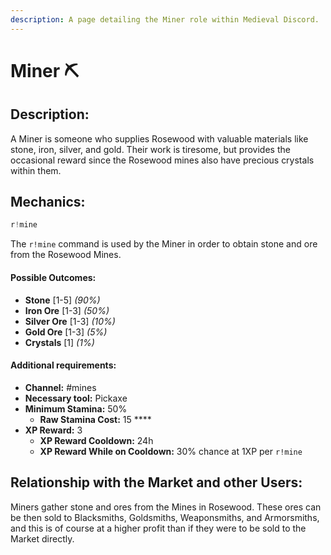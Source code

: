 ```yaml
---
description: A page detailing the Miner role within Medieval Discord.
---
```


# Miner ⛏️

## Description:

A Miner is someone who supplies Rosewood with valuable materials like stone, iron, silver, and gold. Their work is tiresome, but provides the occasional reward since the Rosewood mines also have precious crystals within them.

## Mechanics:

```javascript
r!mine
```

The `r!mine` command is used by the Miner in order to obtain stone and ore from the Rosewood Mines. 

#### Possible Outcomes:

* **Stone** \[1-5\] _\(90%\)_
* **Iron Ore** \[1-3\] _\(50%\)_
* **Silver Ore** \[1-3\] _\(10%\)_
* **Gold Ore** \[1-3\]  _\(5%\)_
* **Crystals** \[1\] _\(1%\)_

#### Additional requirements:

* **Channel:** \#mines
* **Necessary tool:** Pickaxe
* **Minimum Stamina:** 50%
  * **Raw Stamina Cost:** 15 ****
* **XP Reward:** 3
  * **XP Reward Cooldown:** 24h
  * **XP Reward While on Cooldown:** 30% chance at 1XP per `r!mine`

## Relationship with the Market and other Users:

Miners gather stone and ores from the Mines in Rosewood. These ores can be then sold to Blacksmiths, Goldsmiths, Weaponsmiths, and Armorsmiths, and this is of course at a higher profit than if they were to be sold to the Market directly.

